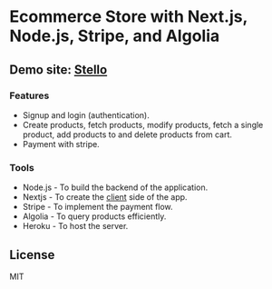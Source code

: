 # Ecommerce Store with Next.js, Node.js, Stripe, and Algolia

## Demo site: [Stello](https://stello-topaz.vercel.app/)

### Features

- Signup and login (authentication).
- Create products, fetch products, modify products, fetch a single product, add products to and delete products from cart.
- Payment with stripe.

### Tools

- Node.js - To build the backend of the application.
- Nextjs - To create the [client](https://github.com/hurshore/stello-client) side of the app.
- Stripe - To implement the payment flow.
- Algolia - To query products efficiently.
- Heroku - To host the server.

## License

MIT
